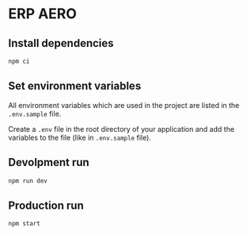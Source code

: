 # ERP AERO

## Install dependencies

```bash
npm ci
```

## Set environment variables

All environment variables which are used in the project are listed in the `.env.sample` file.

Create a `.env` file in the root directory of your application and add the variables to the file (like in `.env.sample` file).

## Devolpment run

```bash
npm run dev
```

## Production run

```bash
npm start
```
